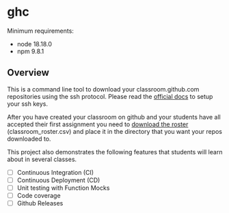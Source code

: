 # ghc

Minimum requirements:

- node 18.18.0
- npm 9.8.1

## Overview

This is a command line tool to download your classroom.github.com repositories using the ssh protocol.
Please read the [official docs](https://docs.github.com/en/github/authenticating-to-github/connecting-to-github-with-ssh) to setup your ssh keys.

After you have created your classroom on github and your students have all
accepted their first assignment you need to [download the
roster](https://docs.github.com/en/education/manage-coursework-with-github-classroom/teach-with-github-classroom/manage-classrooms#about-classroom-rosters)
(classroom_roster.csv) and place it in the directory that you want your repos
downloaded to.

This project also demonstrates the following features that students will learn about in several classes.

- [ ] Continuous Integration (CI)
- [ ] Continuous Deployment (CD)
- [ ] Unit testing with Function Mocks
- [ ] Code coverage
- [ ] Github Releases
